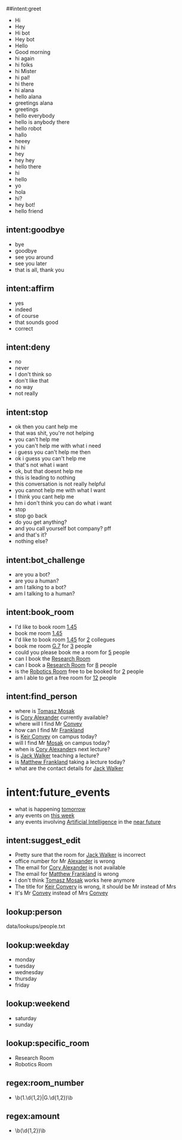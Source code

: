 [comment]: # (Definitly need to expand on the basic intents)

##intent:greet
- Hi
- Hey
- Hi bot
- Hey bot
- Hello
- Good morning
- hi again
- hi folks
- hi Mister
- hi pal!
- hi there
- hi alana
- hello alana
- greetings alana
- greetings
- hello everybody
- hello is anybody there
- hello robot
- hallo
- heeey
- hi hi
- hey
- hey hey
- hello there
- hi
- hello
- yo
- hola
- hi?
- hey bot!
- hello friend

## intent:goodbye
- bye
- goodbye
- see you around
- see you later
- that is all, thank you

## intent:affirm
- yes
- indeed
- of course
- that sounds good
- correct

## intent:deny
- no
- never
- I don't think so
- don't like that
- no way
- not really

## intent:stop
- ok then you cant help me
- that was shit, you're not helping
- you can't help me
- you can't help me with what i need
- i guess you can't help me then
- ok i guess you can't help me
- that's not what i want
- ok, but that doesnt help me
- this is leading to nothing
- this conversation is not really helpful
- you cannot help me with what I want
- I think you cant help me
- hm i don't think you can do what i want
- stop
- stop go back
- do you get anything?
- and you call yourself bot company? pff
- and that's it?
- nothing else?

## intent:bot_challenge
- are you a bot?
- are you a human?
- am I talking to a bot?
- am I talking to a human?

## intent:book_room
- I'd like to book room [1.45](room_number)
- book me room [1.45](room_number)
- I'd like to book room [1.45](room_number) for [2](aomount) collegues
- book me room [G.7](room_number) for [3](amount) people
- could you please book me a room for [5](amount) people
- can I book the [Research Room](specific_room)
- can I book a [Research Room](specific_room) for [8](amount) people
- is the [Robotics Room](specific_room) free to be booked for [2](amount) people
- am I able to get a free room for [12](amount) people

## intent:find_person
- where is [Tomasz Mosak](person)
- is [Cory Alexander](person) currently available?
- where will I find Mr [Convey](person)
- how can I find Mr [Frankland](person)
- is [Keir Convey](person) on campus today?
- will I find Mr [Mosak](person) on campus today?
- when is [Cory Alexander](person)s next lecture?
- is [Jack Walker](person) teaching a lecture?
- is [Matthew Frankland](person) taking a lecture today?
- what are the contact details for [Jack Walker](person)

# intent:future_events
- what is happening [tomorrow](date)
- any events on [this week](time_period)
- any events involving [Artificial Intelligence](subject) in the [near future](time_period)

[comment]: # (Need to finish custom python actions)

## intent:suggest_edit
- Pretty sure that the room for [Jack Walker](person) is incorrect
- office number for Mr [Alexander](person) is wrong
- The email for [Cory Alexander](person) is not available
- The email for [Matthew Frankland](person) is wrong
- I don't think [Tomasz Mosak](person) works here anymore
- The title for [Keir Convery](person) is wrong, it should be Mr instead of Mrs
- It's Mr [Convey](person) instead of Mrs [Convey](person)

## lookup:person
data/lookups/people.txt

## lookup:weekday
- monday
- tuesday
- wednesday
- thursday
- friday

## lookup:weekend
- saturday
- sunday

## lookup:specific_room
- Research Room
- Robotics Room

## regex:room_number
- \b(1\.\d{1,2}|G\.\d{1,2})\b

## regex:amount
- \b(\d{1,2})\b
